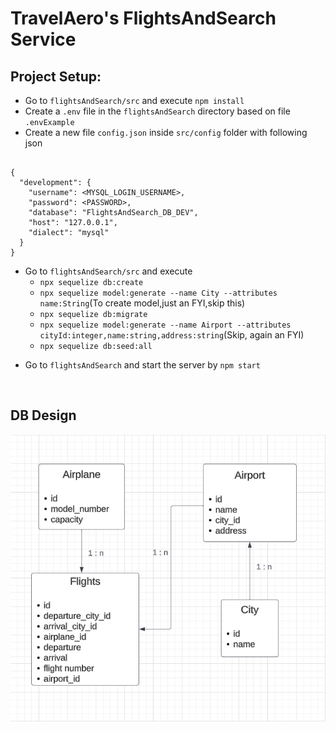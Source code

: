 # TravelAero's FlightsAndSearch Service 

## Project Setup:

- Go to `flightsAndSearch/src` and execute `npm install`
- Create a `.env` file in the `flightsAndSearch` directory based on file `.envExample` 
- Create a new  file `config.json` inside `src/config` folder with following json
 
```

{
  "development": {
    "username": <MYSQL_LOGIN_USERNAME>,
    "password": <PASSWORD>,
    "database": "FlightsAndSearch_DB_DEV",
    "host": "127.0.0.1",
    "dialect": "mysql"
  }
}

```
* Go to `flightsAndSearch/src` and execute 
  * `npx sequelize db:create`
  * `npx sequelize model:generate --name City --attributes name:String`(To create model,just an FYI,skip this)
  * `npx sequelize db:migrate`
  * `npx sequelize model:generate --name Airport --attributes cityId:integer,name:string,address:string`(Skip, again an FYI)
  * `npx sequelize db:seed:all`

- Go to `flightsAndSearch` and start the server by `npm start`

<br>

## DB Design

![Flight Search Database](src/assets/flightsAndSearch_DB_Design.png)